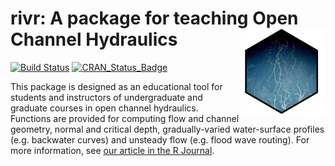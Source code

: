 # rivr: A package for teaching Open Channel Hydraulics <a href='https://github.com/mkoohafkan/rivr'><img src='man/figures/logo.png' align="right" height="139" /></a>

[![Build Status](https://travis-ci.org/mkoohafkan/rivr.svg)](https://travis-ci.org/mkoohafkan/rivr)
[![CRAN_Status_Badge](http://www.r-pkg.org/badges/version/rivr)](http://cran.r-project.org/package=rivr)


This package is designed as an educational tool for students and instructors 
of undergraduate and graduate courses in open channel hydraulics. Functions are 
provided for computing flow and channel geometry, normal and critical depth, 
gradually-varied water-surface profiles (e.g. backwater curves) and unsteady 
flow (e.g. flood wave routing). For more information, see [our article in the R Journal](https://journal.r-project.org/archive/2015-2/koohafkan-younis.pdf).
